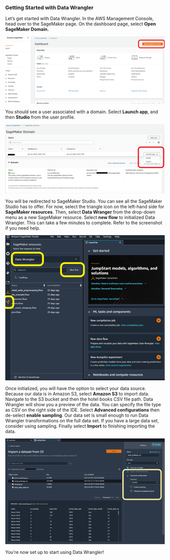 ### Getting Started with Data Wrangler

Let’s get started with Data Wrangler. In the AWS Management Console, head over to the SageMaker page. On the dashboard page, select **Open SageMaker Domain.**

![sagemaker-domain](.././img/sm-domain.png)

You should see a user associated with a domain. Select **Launch app**, and then **Studio** from the user profile.

![sagemaker-domain](.././img/launch-studio.png)

You will be redirected to SageMaker Studio. You can see all the SageMaker Studio has to offer. For now, select the triangle icon on the left-hand side for **SageMaker resources**. Then, select **Data Wranger** from the drop-down menu as a new SageMaker resource. Select **new flow** to initialized Data Wrangler. This can take a few minutes to complete. Refer to the screenshot if you need help. 

![sagemaker-domain](.././img/launch-dw.png)

Once initialized, you will have the option to select your data source. Because our data is in Amazon S3, select **Amazon S3** to import data. Navigate to the S3 bucket and then the hotel books CSV file path. Data Wrangler will show you a preview of the data. You can specify the file type as CSV on the right side of the IDE. Select **Advanced configurations** then de-select **enable sampling**. Our data set is small enough to run Data Wrangler transformations on the full data set. If you have a large data set, consider using sampling. Finally select **Import** to finishing importing the data.

![sagemaker-domain](.././img/import-dataset.png)

You’re now set up to start using Data Wrangler!